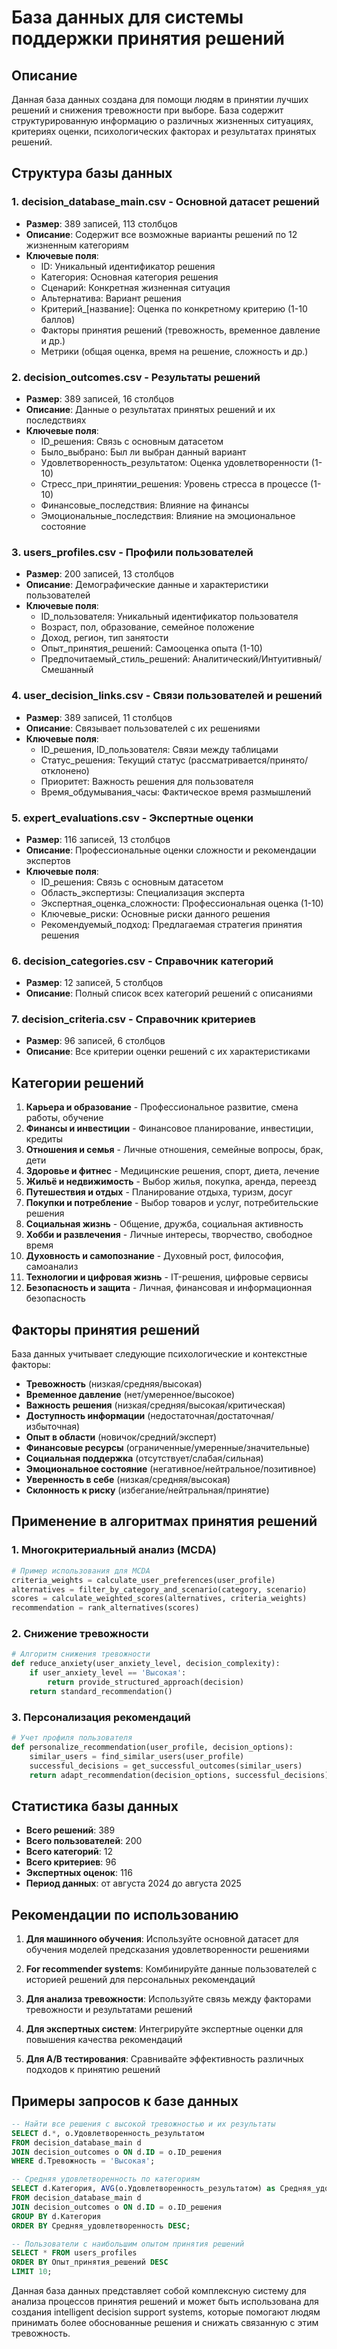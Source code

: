 
# База данных для системы поддержки принятия решений

## Описание
Данная база данных создана для помощи людям в принятии лучших решений и снижения тревожности при выборе. База содержит структурированную информацию о различных жизненных ситуациях, критериях оценки, психологических факторах и результатах принятых решений.

## Структура базы данных

### 1. decision_database_main.csv - Основной датасет решений
- **Размер**: 389 записей, 113 столбцов
- **Описание**: Содержит все возможные варианты решений по 12 жизненным категориям
- **Ключевые поля**:
  - ID: Уникальный идентификатор решения
  - Категория: Основная категория решения
  - Сценарий: Конкретная жизненная ситуация
  - Альтернатива: Вариант решения
  - Критерий_[название]: Оценка по конкретному критерию (1-10 баллов)
  - Факторы принятия решений (тревожность, временное давление и др.)
  - Метрики (общая оценка, время на решение, сложность и др.)

### 2. decision_outcomes.csv - Результаты решений
- **Размер**: 389 записей, 16 столбцов  
- **Описание**: Данные о результатах принятых решений и их последствиях
- **Ключевые поля**:
  - ID_решения: Связь с основным датасетом
  - Было_выбрано: Был ли выбран данный вариант
  - Удовлетворенность_результатом: Оценка удовлетворенности (1-10)
  - Стресс_при_принятии_решения: Уровень стресса в процессе (1-10)
  - Финансовые_последствия: Влияние на финансы
  - Эмоциональные_последствия: Влияние на эмоциональное состояние

### 3. users_profiles.csv - Профили пользователей
- **Размер**: 200 записей, 13 столбцов
- **Описание**: Демографические данные и характеристики пользователей
- **Ключевые поля**:
  - ID_пользователя: Уникальный идентификатор пользователя
  - Возраст, пол, образование, семейное положение
  - Доход, регион, тип занятости
  - Опыт_принятия_решений: Самооценка опыта (1-10)
  - Предпочитаемый_стиль_решений: Аналитический/Интуитивный/Смешанный

### 4. user_decision_links.csv - Связи пользователей и решений
- **Размер**: 389 записей, 11 столбцов
- **Описание**: Связывает пользователей с их решениями
- **Ключевые поля**:
  - ID_решения, ID_пользователя: Связи между таблицами
  - Статус_решения: Текущий статус (рассматривается/принято/отклонено)
  - Приоритет: Важность решения для пользователя
  - Время_обдумывания_часы: Фактическое время размышлений

### 5. expert_evaluations.csv - Экспертные оценки
- **Размер**: 116 записей, 13 столбцов
- **Описание**: Профессиональные оценки сложности и рекомендации экспертов
- **Ключевые поля**:
  - ID_решения: Связь с основным датасетом
  - Область_экспертизы: Специализация эксперта
  - Экспертная_оценка_сложности: Профессиональная оценка (1-10)
  - Ключевые_риски: Основные риски данного решения
  - Рекомендуемый_подход: Предлагаемая стратегия принятия решения

### 6. decision_categories.csv - Справочник категорий
- **Размер**: 12 записей, 5 столбцов
- **Описание**: Полный список всех категорий решений с описаниями

### 7. decision_criteria.csv - Справочник критериев
- **Размер**: 96 записей, 6 столбцов  
- **Описание**: Все критерии оценки решений с их характеристиками

## Категории решений

1. **Карьера и образование** - Профессиональное развитие, смена работы, обучение
2. **Финансы и инвестиции** - Финансовое планирование, инвестиции, кредиты
3. **Отношения и семья** - Личные отношения, семейные вопросы, брак, дети
4. **Здоровье и фитнес** - Медицинские решения, спорт, диета, лечение
5. **Жильё и недвижимость** - Выбор жилья, покупка, аренда, переезд
6. **Путешествия и отдых** - Планирование отдыха, туризм, досуг
7. **Покупки и потребление** - Выбор товаров и услуг, потребительские решения
8. **Социальная жизнь** - Общение, дружба, социальная активность
9. **Хобби и развлечения** - Личные интересы, творчество, свободное время
10. **Духовность и самопознание** - Духовный рост, философия, самоанализ
11. **Технологии и цифровая жизнь** - IT-решения, цифровые сервисы
12. **Безопасность и защита** - Личная, финансовая и информационная безопасность

## Факторы принятия решений

База данных учитывает следующие психологические и контекстные факторы:
- **Тревожность** (низкая/средняя/высокая)
- **Временное давление** (нет/умеренное/высокое)
- **Важность решения** (низкая/средняя/высокая/критическая)
- **Доступность информации** (недостаточная/достаточная/избыточная)
- **Опыт в области** (новичок/средний/эксперт)
- **Финансовые ресурсы** (ограниченные/умеренные/значительные)
- **Социальная поддержка** (отсутствует/слабая/сильная)
- **Эмоциональное состояние** (негативное/нейтральное/позитивное)
- **Уверенность в себе** (низкая/средняя/высокая)
- **Склонность к риску** (избегание/нейтральная/принятие)

## Применение в алгоритмах принятия решений

### 1. Многокритериальный анализ (MCDA)
```python
# Пример использования для MCDA
criteria_weights = calculate_user_preferences(user_profile)
alternatives = filter_by_category_and_scenario(category, scenario)
scores = calculate_weighted_scores(alternatives, criteria_weights)
recommendation = rank_alternatives(scores)
```

### 2. Снижение тревожности
```python
# Алгоритм снижения тревожности
def reduce_anxiety(user_anxiety_level, decision_complexity):
    if user_anxiety_level == 'Высокая':
        return provide_structured_approach(decision)
    return standard_recommendation()
```

### 3. Персонализация рекомендаций
```python
# Учет профиля пользователя
def personalize_recommendation(user_profile, decision_options):
    similar_users = find_similar_users(user_profile)
    successful_decisions = get_successful_outcomes(similar_users)
    return adapt_recommendation(decision_options, successful_decisions)
```

## Статистика базы данных

- **Всего решений**: 389
- **Всего пользователей**: 200  
- **Всего категорий**: 12
- **Всего критериев**: 96
- **Экспертных оценок**: 116
- **Период данных**: от августа 2024 до августа 2025

## Рекомендации по использованию

1. **Для машинного обучения**: Используйте основной датасет для обучения моделей предсказания удовлетворенности решениями

2. **For recommender systems**: Комбинируйте данные пользователей с историей решений для персональных рекомендаций

3. **Для анализа тревожности**: Используйте связь между факторами тревожности и результатами решений

4. **Для экспертных систем**: Интегрируйте экспертные оценки для повышения качества рекомендаций

5. **Для A/B тестирования**: Сравнивайте эффективность различных подходов к принятию решений

## Примеры запросов к базе данных

```sql
-- Найти все решения с высокой тревожностью и их результаты
SELECT d.*, o.Удовлетворенность_результатом 
FROM decision_database_main d
JOIN decision_outcomes o ON d.ID = o.ID_решения
WHERE d.Тревожность = 'Высокая';

-- Средняя удовлетворенность по категориям
SELECT d.Категория, AVG(o.Удовлетворенность_результатом) as Средняя_удовлетворенность
FROM decision_database_main d
JOIN decision_outcomes o ON d.ID = o.ID_решения
GROUP BY d.Категория
ORDER BY Средняя_удовлетворенность DESC;

-- Пользователи с наибольшим опытом принятия решений
SELECT * FROM users_profiles 
ORDER BY Опыт_принятия_решений DESC 
LIMIT 10;
```

Данная база данных представляет собой комплексную систему для анализа процессов принятия решений и может быть использована для создания intelligent decision support systems, которые помогают людям принимать более обоснованные решения и снижать связанную с этим тревожность.
